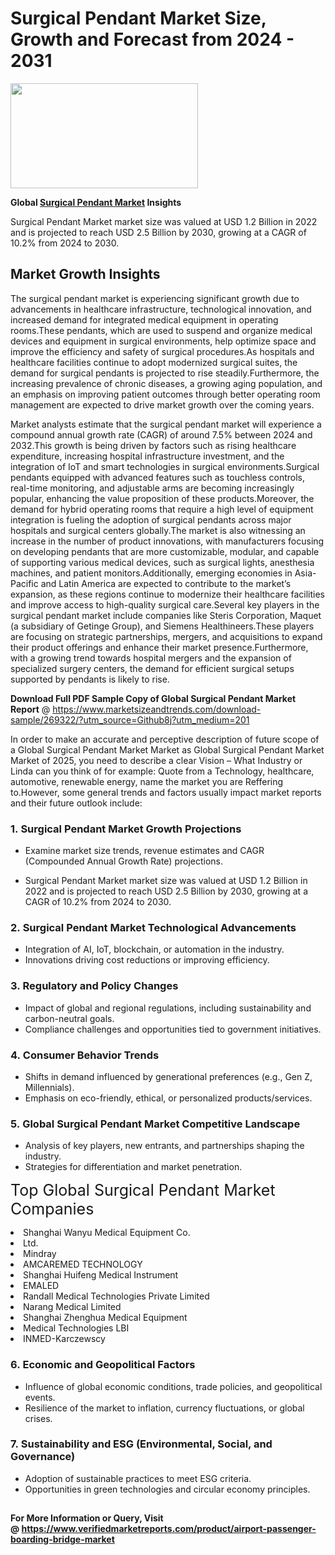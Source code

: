 <H1>Surgical Pendant Market Size, Growth and Forecast from 2024 - 2031</H1><img class="aligncenter size-medium wp-image-584254" src="https://thirdeyenews.in/wp-content/uploads/2024/09/Global-Market-Research-300x168.jpeg" alt="" width="300" height="168" /><p><strong>Global&nbsp;<a href="https://www.marketsizeandtrends.com/download-sample/269322/?utm_source=Github8j?utm_medium=201">Surgical Pendant Market</a> Insights</strong></p><p>Surgical Pendant Market market size was valued at USD 1.2 Billion in 2022 and is projected to reach USD 2.5 Billion by 2030, growing at a CAGR of 10.2% from 2024 to 2030.</p><p><h2>Market Growth Insights</h2> <p>The surgical pendant market is experiencing significant growth due to advancements in healthcare infrastructure, technological innovation, and increased demand for integrated medical equipment in operating rooms.These pendants, which are used to suspend and organize medical devices and equipment in surgical environments, help optimize space and improve the efficiency and safety of surgical procedures.As hospitals and healthcare facilities continue to adopt modernized surgical suites, the demand for surgical pendants is projected to rise steadily.Furthermore, the increasing prevalence of chronic diseases, a growing aging population, and an emphasis on improving patient outcomes through better operating room management are expected to drive market growth over the coming years.</p> <p>Market analysts estimate that the surgical pendant market will experience a compound annual growth rate (CAGR) of around 7.5% between 2024 and 2032.This growth is being driven by factors such as rising healthcare expenditure, increasing hospital infrastructure investment, and the integration of IoT and smart technologies in surgical environments.Surgical pendants equipped with advanced features such as touchless controls, real-time monitoring, and adjustable arms are becoming increasingly popular, enhancing the value proposition of these products.Moreover, the demand for hybrid operating rooms that require a high level of equipment integration is fueling the adoption of surgical pendants across major hospitals and surgical centers globally.The market is also witnessing an increase in the number of product innovations, with manufacturers focusing on developing pendants that are more customizable, modular, and capable of supporting various medical devices, such as surgical lights, anesthesia machines, and patient monitors.Additionally, emerging economies in Asia-Pacific and Latin America are expected to contribute to the market’s expansion, as these regions continue to modernize their healthcare facilities and improve access to high-quality surgical care.Several key players in the surgical pendant market include companies like Steris Corporation, Maquet (a subsidiary of Getinge Group), and Siemens Healthineers.These players are focusing on strategic partnerships, mergers, and acquisitions to expand their product offerings and enhance their market presence.Furthermore, with a growing trend towards hospital mergers and the expansion of specialized surgery centers, the demand for efficient surgical setups supported by pendants is likely to rise.<p><span class=""><strong>Download Full PDF Sample Copy of Global Surgical Pendant Market Report</strong> @ <a href="https://www.marketsizeandtrends.com/download-sample/269322/?utm_source=Github8j?utm_medium=201" target="_blank">https://www.marketsizeandtrends.com/download-sample/269322/?utm_source=Github8j?utm_medium=201</a></span></p><p>In order to make an accurate and perceptive description of future scope of a Global&nbsp;Surgical Pendant Market Market as Global&nbsp;Surgical Pendant Market Market of 2025, you need to describe a clear Vision &ndash; What Industry or Linda can you think of for example: Quote from a Technology, healthcare, automotive, renewable energy, name the market you are Reffering to.However, some general trends and factors usually impact market reports and their future outlook include:</p><h3>1.&nbsp;<strong>Surgical Pendant Market Growth Projections</strong></h3><ul><li>Examine market size trends, revenue estimates and CAGR (Compounded Annual Growth Rate) projections.</li><li><p>Surgical Pendant Market market size was valued at USD 1.2 Billion in 2022 and is projected to reach USD 2.5 Billion by 2030, growing at a CAGR of 10.2% from 2024 to 2030.</p></li></ul><h3>2.&nbsp;<strong>Surgical Pendant Market Technological Advancements</strong></h3><ul><li>Integration of AI, IoT, blockchain, or automation in the industry.</li><li>Innovations driving cost reductions or improving efficiency.</li></ul><h3>3.&nbsp;<strong>Regulatory and Policy Changes</strong></h3><ul><li>Impact of global and regional regulations, including sustainability and carbon-neutral goals.</li><li>Compliance challenges and opportunities tied to government initiatives.</li></ul><h3>4.&nbsp;<strong>Consumer Behavior Trends</strong></h3><ul><li>Shifts in demand influenced by generational preferences (e.g., Gen Z, Millennials).</li><li>Emphasis on eco-friendly, ethical, or personalized products/services.</li></ul><h3>5.&nbsp;<strong>Global Surgical Pendant Market Competitive Landscape</strong></h3><ul><li>Analysis of key players, new entrants, and partnerships shaping the industry.</li><li>Strategies for differentiation and market penetration.</li></ul><p data-pm-slice="1 1 []"><span style="color: inherit; font-family: inherit; font-size: 25px;">Top Global Surgical Pendant Market Companies</span></p><div class="" data-test-id=""><p><li>Shanghai Wanyu Medical Equipment Co.</li><li> Ltd.</li><li> Mindray</li><li> AMCAREMED TECHNOLOGY</li><li> Shanghai Huifeng Medical Instrument</li><li> EMALED</li><li> Randall Medical Technologies Private Limited</li><li> Narang Medical Limited</li><li> Shanghai Zhenghua Medical Equipment</li><li> Medical Technologies LBI</li><li> INMED-Karczewscy</li></p></div><h3>6.&nbsp;<strong>Economic and Geopolitical Factors</strong></h3><ul><li>Influence of global economic conditions, trade policies, and geopolitical events.</li><li>Resilience of the market to inflation, currency fluctuations, or global crises.</li></ul><h3>7.&nbsp;<strong>Sustainability and ESG (Environmental, Social, and Governance)</strong></h3><ul><li>Adoption of sustainable practices to meet ESG criteria.</li><li>Opportunities in green technologies and circular economy principles.</li></ul><h2><strong style="font-size: 14px;">For More Information or Query, Visit @&nbsp;</strong><a style="background-color: #ffffff; font-size: 14px;" href="https://www.marketsizeandtrends.com/report/surgical-pendant-market/" target="_blank">https://www.verifiedmarketreports.com/product/airport-passenger-boarding-bridge-market</a></h2>